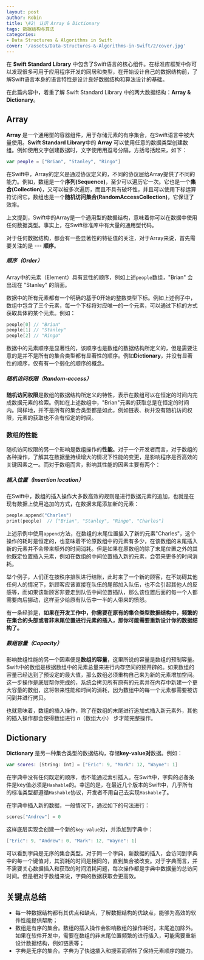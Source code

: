```yaml
---
layout: post
author: Robin
title: \#2\ 认识 Array & Dictionary
tags: 数据结构与算法
categories:
- Data Structures & Algorithms in Swift
cover: '/assets/Data-Structures-&-Algorithms-in-Swift/2/cover.jpg'
---
```


在 **Swift Standard Library** 中包含了Swift语言的核心组件。在标准库框架中你可以发现很多可用于应用程序开发的同居和类型，在开始设计自己的数据结构前，了解Swift语言本身的语言特性是设计良好数据结构和算法设计的基础。

在此篇内容中，着重了解 Swift Standard Library 中的两大数据结构：**Array & Dictionary**。

## Array

**Array** 是一个通用型的容器组件，用于存储元素的有序集合，在Swift语言中被大量使用。**Swift Standard Library**中的 **Array** 可以使用任意的数据类型创建数组。例如使用文字创建数据时，文字使用用逗号分隔，方括号括起来，如下：

```swift
var people = ["Brian", "Stanley", "Ringo"]
```

在Swift中，Array的定义是通过协议定义的，不同的协议层给Array提供了不同的能力。例如，数组是一个**序列(Sequence)**，至少可以遍历它一次。它也是一个**集合(Collection)**，又可以被多次遍历，而且不具有破坏性，并且可以使用下标运算符访问它。数组也是一个**随机访问集合(RandomAccessCollection)**，它保证了效率。

上文提到，Swift中的Array是一个通用型的数据结构，意味着你可以在数据中使用任何数据类型。事实上，在Swift标准库中有大量的通用型代码。

对于任何数据结构，都会有一些显著性的特征值的关注，对于Array来说，首先需要关注的是 --- **顺序**。

##### 顺序（Order）

Array中的元素（Element）具有显性的顺序，例如上述`people`数组，"Brian" 会出现在 "Stanley" 的前面。

数据中的所有元素都有一个明确的基于0开始的整数类型下标。例如上述例子中，数组中包含了三个元素，每一个下标将对应唯一的一个元素，可以通过下标的方式获取具体的某个元素。例如：

```swift
people[0] // "Brian"
people[1] // "Stanley"
people[2] // "Ringo"
```

数据中的元素顺序是显著性的，该顺序也是数组的数据结构所定义的，但是需要注意的是并不是所有的集合类型都有显著性的顺序。例如**Dictionary**，并没有显著性的顺序，仅有有一个弱化的顺序的概念。

##### 随机访问权限（Random-access）

**随机访问权限**是数组的数据结构所定义的特性，表示在数组可以在恒定的时间内完成数据元素的检索。例如在上述数组中，"Brian"元素的获取总是在恒定的时间内。同样地，并不是所有的集合类型都是如此，例如链表、树并没有随机访问权限，元素的获取也不会有恒定的时间。

### 数组的性能

随机访问权限的另一个影响是数组操作的**性能**。对于一个开发者而言，对于数组的各种操作，了解其在数据量持续增大的情况下性能的变更，是影响程序是否高效的关键因素之一。而对于数组而言，影响其性能的因素主要有两个：

##### 插入位置（Insertion location）

在Swift中，数组的插入操作大多数高效的规则是进行数据元素的追加，也就是在现有数据上使用追加的方式，在数据末尾添加新的元素：

```swift
people.append("Charles")
print(people)  // ["Brian", "Stanley", "Ringo", "Charles"]
```

上述示例中使用`append`方法，在数组的末尾位置插入了新的元素"Charles"，这个操作的耗时是恒定的，也意味着不论原数组中的元素有多少，在该数组的末尾插入新的元素并不会带来额外的时间消耗。但是如果在原数组的除了末尾位置之外的其他既定位置插入元素，例如在数组的中间位置插入新的元素，会带来更多的时间消耗。

举个例子，人们正在按秩序排队进行结账，此时来了一个新的顾客，在不妨碍其他任何人的情况下，新顾客应该直接在队伍的尾部加入队伍，也不会引起其他人的反感等，而如果该新顾客非要走到队伍中间位置插队，那么该位置后面的每一个人都需要向后挪动，这样至少给原有队伍中一半的人带来的愤怒。

有一条经验是，**如果在开发工作中，你需要在原有的集合类型数据结构中，频繁的在集合的头部或者非末尾位置进行元素的插入，那你可能需要重新设计你的数据结构了。**

##### 数组容量（Capacity）

影响数组性能的另一个因素便是**数组的容量**，这里所说的容量是数组的预制容量。Swift中的数组是根据数组中的元素总量来进行内存空间的预开辟的。如果数组的容量已经达到了预设定的最大值，那么数组必须重构自己来为新的元素增加空间。这一步操作是底层帮你完成的，系统会拷贝所有原有的元素并在内存中新建一个更大容量的数组，这将带来性能和时间的消耗，因为数组中的每一个元素都需要被访问到并进行拷贝。

也就意味着，数组的插入操作，除了在数组的末尾进行追加式插入新元素外，其他的插入操作都会使得数组进行 *n*（数组大小） 步才能完整操作。

## Dictionary

**Dictionary** 是另一种集合类型的数据结构，存储**key-value对**数据。例如：

```swift
var scores: [String: Int] = ["Eric": 9, "Mark": 12, "Wayne": 1]
```

在字典中没有任何既定的顺序，也不能通过索引插入。在Swift中，字典的必备条件是key值必须是`Hashable`的。幸运的是，在最近几个版本的Swift中，几乎所有的标准类型都遵循`Hashable`协议，开发者不用自己去实现`Hashable`了。

在字典中插入新的数据，一般情况下，通过如下的句法进行：

```swift
scores["Andrew"] = 0
```

这样底层实现会创建一个新的`key-value`对，并添加到字典中：

```swift
["Eric": 9, "Andrew": 0, "Mark": 12, "Wayne": 1]
```

可以看到字典是无序的集合类型。对于同一个字典，新数据的插入，会访问到字典中的每一个键值对，其消耗的时间是相同的，直到集合被改变。对于字典而言，并不需要关心数据插入和获取的时间消耗问题，每次操作都是字典中数据量的总访问时间。但是相对于数组来说，字典的数据获取会更高效。

## 关键点总结

* 每一种数据结构都有其优点和缺点，了解数据结构的优缺点，能够为高效的软件性能提供帮助；
* 数组是有序的集合。数组的插入操作会影响数组的操作耗时，末尾追加除外。如果在软件开发中，需要在数组的非末尾位置频繁的进行插入，可能需要重新设计数据结构，例如链表等；
* 字典是无序的集合。字典为了快速插入和搜索而牺牲了保持元素顺序的能力。